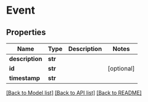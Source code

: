 # Event

## Properties
Name | Type | Description | Notes
------------ | ------------- | ------------- | -------------
**description** | **str** |  | 
**id** | **str** |  | [optional] 
**timestamp** | **str** |  | 

[[Back to Model list]](index.md#documentation-for-models) [[Back to API list]](index.md#documentation-for-api-endpoints) [[Back to README]](../README.md)


